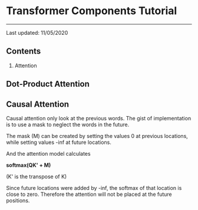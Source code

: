 # Transformer Components Tutorial

---

Last updated: 11/05/2020

## Contents

1. Attention


## Dot-Product Attention


## Causal Attention

Causal attention only look at the previous words. The gist of implementation is to use a mask to neglect the words in the future.

The mask (M) can be created by setting the values 0 at previous locations, while setting values -inf at future locations.

And the attention model calculates

**softmax(QK' + M)**

(K' is the transpose of K)

Since future locations were added by -inf, the softmax of that location is close to zero. Therefore the attention will not be placed at the future positions.

